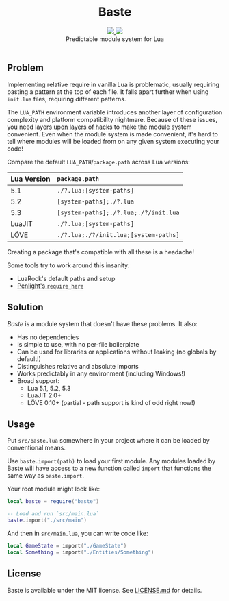 <h1 align="center">Baste</h1>
<div align="center">
	<a href="https://travis-ci.org/LPGhatguy/baste">
		<img src="https://api.travis-ci.org/LPGhatguy/baste.svg?branch=master" />
	</a>
	<a href="https://coveralls.io/github/LPGhatguy/baste?branch=master">
		<img src="https://coveralls.io/repos/github/LPGhatguy/baste/badge.svg?branch=master" />
	</a>
</div>

<div align="center">
	Predictable module system for Lua
</div>

<div>&nbsp;</div>

## Problem
Implementing relative require in vanilla Lua is problematic, usually requiring pasting a pattern at the top of each file. It falls apart further when using `init.lua` files, requiring different patterns.

The `LUA_PATH` environment variable introduces another layer of configuration complexity and platform compatibility nightmare. Because of these issues, you need [layers upon layers of hacks](http://leafo.net/guides/customizing-the-luarocks-tree.html) to make the module system convenient. Even when the module system is made convenient, it's hard to tell where modules will be loaded from on any given system executing your code!

Compare the default `LUA_PATH`/`package.path` across Lua versions:

| Lua Version | `package.path`                        |
|:----------- |:------------------------------------- |
| 5.1         | `./?.lua;[system-paths]`              |
| 5.2         | `[system-paths];./?.lua`              |
| 5.3         | `[system-paths];./?.lua;./?/init.lua` |
| LuaJIT      | `./?.lua;[system-paths]`              |
| LÖVE        | `./?.lua;./?/init.lua;[system-paths]` |

Creating a package that's compatible with all these is a headache!

Some tools try to work around this insanity:
* LuaRock's default paths and setup
* [Penlight's `require_here`](http://stevedonovan.github.io/Penlight/api/libraries/pl.app.html#require_here)

## Solution
*Baste* is a module system that doesn't have these problems. It also:

* Has no dependencies
* Is simple to use, with no per-file boilerplate
* Can be used for libraries or applications without leaking (no globals by default!)
* Distinguishes relative and absolute imports
* Works predictably in any environment (including Windows!)
* Broad support:
	* Lua 5.1, 5.2, 5.3
	* LuaJIT 2.0+
	* LÖVE 0.10+ (partial - path support is kind of odd right now!)

## Usage
Put `src/baste.lua` somewhere in your project where it can be loaded by conventional means.

Use `baste.import(path)` to load your first module. Any modules loaded by Baste will have access to a new function called `import` that functions the same way as `baste.import`.

Your root module might look like:
```lua
local baste = require("baste")

-- Load and run `src/main.lua`
baste.import("./src/main")
```

And then in `src/main.lua`, you can write code like:
```lua
local GameState = import("./GameState")
local Something = import("./Entities/Something")
```

## License
Baste is available under the MIT license. See [LICENSE.md](LICENSE.md) for details.